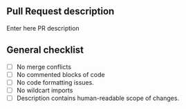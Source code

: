 ## Pull Request description

Enter here PR description

## General checklist

- [ ] No merge conflicts
- [ ] No commented blocks of code
- [ ] No code formatting issues.
- [ ] No wildcart imports
- [ ] Description contains human-readable scope of changes.
